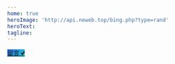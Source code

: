 ```yaml
---
home: true
heroImage: 'http://api.neweb.top/bing.php?type=rand'
heroText: 
tagline: 
---
```

<!-- 打字机 -->
<div style="text-align: center;color: #1BC3FB;">
      <span id="subtitle"></span>
      <!-- <span class="typed-cursor">|</span> -->
      <!-- <span id="typed-cursor"></span> -->
</div>
<script>
      var typed = new Typed("#subtitle", { strings: ["当你的才华还撑不起你的野心的时候", "你就应该静下心来学习", "When your talent can\'t support your ambition", "you should study calmly!"], startDelay: 1000, typeSpeed: 100, loop: !0, backSpeed: 60, backDelay: 2000, showCursor: !0 })
</script>

<div class="hero">
<p class="action">
<a href="/message/" class="nav-link action-button" style="background-image: linear-gradient(135deg, #3369e6, #1cc7d0) ">
  留言 💕
</a>
</p>
</div>

